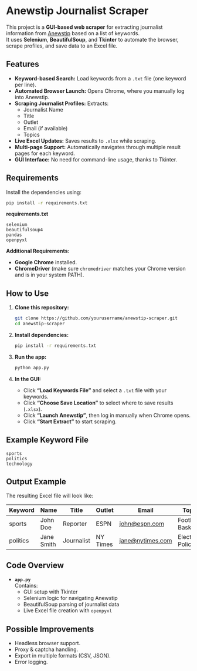 # Anewstip Journalist Scraper

This project is a **GUI-based web scraper** for extracting journalist information from [Anewstip](https://anewstip.com/) based on a list of keywords.  
It uses **Selenium**, **BeautifulSoup**, and **Tkinter** to automate the browser, scrape profiles, and save data to an Excel file.

## Features

- **Keyword-based Search:** Load keywords from a `.txt` file (one keyword per line).
- **Automated Browser Launch:** Opens Chrome, where you manually log into Anewstip.
- **Scraping Journalist Profiles:** Extracts:
  - Journalist Name
  - Title
  - Outlet
  - Email (if available)
  - Topics
- **Live Excel Updates:** Saves results to `.xlsx` while scraping.
- **Multi-page Support:** Automatically navigates through multiple result pages for each keyword.
- **GUI Interface:** No need for command-line usage, thanks to Tkinter.

## Requirements

Install the dependencies using:

```bash
pip install -r requirements.txt
```

**requirements.txt**

```
selenium
beautifulsoup4
pandas
openpyxl
```

**Additional Requirements:**
- **Google Chrome** installed.
- **ChromeDriver** (make sure `chromedriver` matches your Chrome version and is in your system PATH).

## How to Use

1. **Clone this repository:**
   ```bash
   git clone https://github.com/yourusername/anewstip-scraper.git
   cd anewstip-scraper
   ```

2. **Install dependencies:**
   ```bash
   pip install -r requirements.txt
   ```

3. **Run the app:**
   ```bash
   python app.py
   ```

4. **In the GUI:**
   - Click **“Load Keywords File”** and select a `.txt` file with your keywords.
   - Click **“Choose Save Location”** to select where to save results (`.xlsx`).
   - Click **“Launch Anewstip”**, then log in manually when Chrome opens.
   - Click **“Start Extract”** to start scraping.

## Example Keyword File

```
sports
politics
technology
```

## Output Example

The resulting Excel file will look like:

| Keyword    | Name          | Title        | Outlet     | Email               | Topics                |
|------------|--------------|-------------|------------|---------------------|-----------------------|
| sports     | John Doe     | Reporter    | ESPN       | john@espn.com       | Football, Basketball  |
| politics   | Jane Smith   | Journalist  | NY Times   | jane@nytimes.com    | Elections, Policies   |

## Code Overview

- **`app.py`**  
  Contains:
  - GUI setup with Tkinter
  - Selenium logic for navigating Anewstip
  - BeautifulSoup parsing of journalist data
  - Live Excel file creation with `openpyxl`

## Possible Improvements
- Headless browser support.
- Proxy & captcha handling.
- Export in multiple formats (CSV, JSON).
- Error logging.
